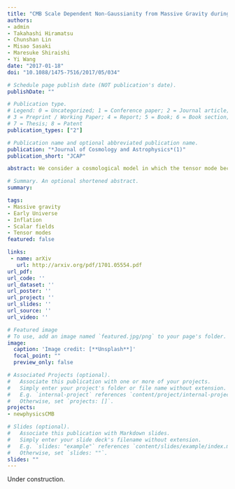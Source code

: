 ```yaml
---
title: "CMB Scale Dependent Non-Gaussianity from Massive Gravity during Inflation"
authors:
- admin
- Takahashi Hiramatsu
- Chunshan Lin
- Misao Sasaki
- Maresuke Shiraishi
- Yi Wang
date: "2017-01-18"
doi: "10.1088/1475-7516/2017/05/034"

# Schedule page publish date (NOT publication's date).
publishDate: ""

# Publication type.
# Legend: 0 = Uncategorized; 1 = Conference paper; 2 = Journal article;
# 3 = Preprint / Working Paper; 4 = Report; 5 = Book; 6 = Book section;
# 7 = Thesis; 8 = Patent
publication_types: ["2"]

# Publication name and optional abbreviated publication name.
publication: "*Journal of Cosmology and Astrophysics*(1)"
publication_short: "JCAP"

abstract: We consider a cosmological model in which the tensor mode becomes massive during inflation, and study the Cosmic Microwave Background (CMB) temperature and polarization bispectra arising from the mixing between the scalar mode and the massive tensor mode during inflation. The model assumes the existence of a preferred spatial frame during inflation. The local Lorentz invariance is already broken in cosmology due to the existence of a preferred rest frame. The existence of a preferred spatial frame further breaks the remaining local SO(3) invariance and in particular gives rise to a mass in the tensor mode. At linear perturbation level, we minimize our model so that the vector mode remains non-dynamical, while the scalar mode is the same as the one in single-field slow-roll inflation. At non-linear perturbation level, this inflationary massive graviton phase leads to a sizeable scalar-scalar-tensor coupling, much greater than the scalar-scalar-scalar one, as opposed to the conventional case. This scalar-scalar-tensor interaction imprints a scale dependent feature in the CMB temperature and polarization bispectra. Very intriguingly, we find a surprizing similarity between the predicted scale dependence and the scale-dependent non-Gaussianities at low multipoles hinted in the WMAP and Planck results.

# Summary. An optional shortened abstract.
summary: 

tags:
- Massive gravity
- Early Universe
- Inflation
- Scalar fields
- Tensor modes
featured: false

links:
 - name: arXiv
   url: http://arxiv.org/pdf/1701.05554.pdf
url_pdf: 
url_code: ''
url_dataset: ''
url_poster: ''
url_project: ''
url_slides: ''
url_source: ''
url_video: ''

# Featured image
# To use, add an image named `featured.jpg/png` to your page's folder. 
image:
  caption: 'Image credit: [**Unsplash**]'
  focal_point: ""
  preview_only: false

# Associated Projects (optional).
#   Associate this publication with one or more of your projects.
#   Simply enter your project's folder or file name without extension.
#   E.g. `internal-project` references `content/project/internal-project/index.md`.
#   Otherwise, set `projects: []`.
projects:
- newphysicsCMB

# Slides (optional).
#   Associate this publication with Markdown slides.
#   Simply enter your slide deck's filename without extension.
#   E.g. `slides: "example"` references `content/slides/example/index.md`.
#   Otherwise, set `slides: ""`.
slides: ""
---
```

Under construction.